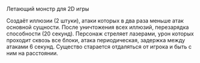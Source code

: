 Летающий монстр для 2D игры

Создаёт иллюзии (2 штуки), атаки которых в два раза меньше атак основной сущности. После уничтожения всех иллюзий, перезарядка способности (20 секунд). Персонаж стреляет лазерами, урон которых проходит сквозь все блоки, атака периодическая, задержка между атаками 6 секунд. Существо старается отдаляться от игрока и быть с ним на расстоянии.
